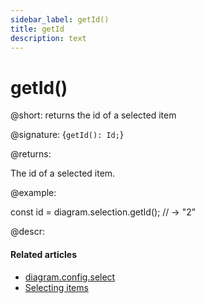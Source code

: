 ```yaml
---
sidebar_label: getId()
title: getId
description: text
---
```


# getId()

@short: returns the id of a selected item

@signature: {`getId(): Id;`}

@returns:

The id of a selected item.

@example:

const id = diagram.selection.getId(); // -> "2"

@descr:

#### Related articles

- [diagram.config.select](../../../api/diagram/select_property/)
- [Selecting items](../../../guides/manipulating_items/#selecting-items)
